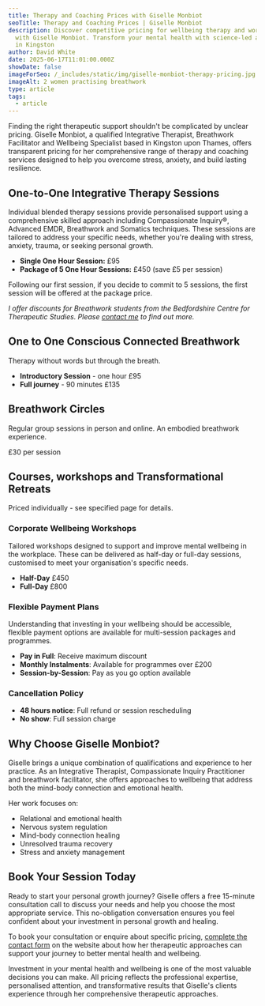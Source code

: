 ```yaml
---
title: Therapy and Coaching Prices with Giselle Monbiot
seoTitle: Therapy and Coaching Prices | Giselle Monbiot
description: Discover competitive pricing for wellbeing therapy and workshops
  with Giselle Monbiot. Transform your mental health with science-led approaches
  in Kingston
author: David White
date: 2025-06-17T11:01:00.000Z
showDate: false
imageForSeo: /_includes/static/img/giselle-monbiot-therapy-pricing.jpg
imageAlt: 2 women practising breathwork
type: article
tags:
  - article
---
```

Finding the right therapeutic support shouldn't be complicated by unclear pricing. Giselle Monbiot, a qualified Integrative Therapist, Breathwork Facilitator and Wellbeing Specialist based in Kingston upon Thames, offers transparent pricing for her comprehensive range of therapy and coaching services designed to help you overcome stress, anxiety, and build lasting resilience.

## One-to-One Integrative Therapy Sessions

Individual blended therapy sessions provide personalised support using a comprehensive skilled approach including Compassionate Inquiry&reg;, Advanced EMDR, Breathwork and Somatics techniques. These sessions are tailored to address your specific needs, whether you're dealing with stress, anxiety, trauma, or seeking personal growth.

* **Single One Hour Session:** £95 
* **Package of 5 One Hour Sessions:** £450 (save £5 per session)

Following our first session, if you decide to commit to 5 sessions, the first session will be offered at the package price.

*I offer discounts for Breathwork students from the Bedfordshire Centre for Therapeutic Studies. Please [contact me](/contact/#contact) to find out more.*

## One to One Conscious Connected Breathwork

Therapy without words but through the breath.

* **Introductory Session** - one hour £95
* **Full journey** - 90 minutes £135

## Breathwork Circles

Regular group sessions in person and online. An embodied breathwork experience.

£30 per session

## Courses, workshops and Transformational Retreats

Priced individually - see specified page for details.

### Corporate Wellbeing Workshops

Tailored workshops designed to support and improve mental wellbeing in the workplace. These can be delivered as half-day or full-day sessions, customised to meet your organisation's specific needs.

* **Half-Day** £450
* **Full-Day** £800

### Flexible Payment Plans

Understanding that investing in your wellbeing should be accessible, flexible payment options are available for multi-session packages and programmes.

* **Pay in Full**: Receive maximum discount
* **Monthly Instalments**: Available for programmes over £200
* **Session-by-Session**: Pay as you go option available

### Cancellation Policy

* **48 hours notice**: Full refund or session rescheduling
* **No show**: Full session charge

## Why Choose Giselle Monbiot?

Giselle brings a unique combination of qualifications and experience to her practice. As an Integrative Therapist, Compassionate Inquiry Practitioner and breathwork facilitator, she offers approaches to wellbeing that address both the mind-body connection and emotional health.

Her work focuses on:

* Relational and emotional health
* Nervous system regulation
* Mind-body connection healing
* Unresolved trauma recovery
* Stress and anxiety management

## Book Your Session Today

Ready to start your personal growth journey? Giselle offers a free 15-minute consultation call to discuss your needs and help you choose the most appropriate service. This no-obligation conversation ensures you feel confident about your investment in personal growth and healing.

To book your consultation or enquire about specific pricing, [complete the contact form](/contact/#contact) on the website about how her therapeutic approaches can support your journey to better mental health and wellbeing.

Investment in your mental health and wellbeing is one of the most valuable decisions you can make. All pricing reflects the professional expertise, personalised attention, and transformative results that Giselle's clients experience through her comprehensive therapeutic approaches.
